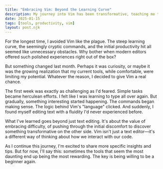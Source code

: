 ```yaml
---
title: "Embracing Vim: Beyond the Learning Curve"
description: My journey into Vim has been transformative, teaching me that sometimes the harder path leads to the most rewarding destinations in our development journey.
date: 2025-01-15
tags: [tools, productivity, vim]
layout: post.njk
---
```


For the longest time, I avoided Vim like the plague. The steep learning curve, the
seemingly cryptic commands, and the initial productivity hit all seemed like
unnecessary obstacles. Why bother when modern editors offered such polished
experiences right out of the box?

But something changed last month. Perhaps it was curiosity, or maybe it was the
growing realization that my current tools, while comfortable, were limiting my
potential. Whatever the reason, I decided to give Vim a real chance.

The first week was exactly as challenging as I'd feared. Simple tasks became
herculean efforts. I felt like I was learning to type all over again. But
gradually, something interesting started happening. The commands began making
sense. The logic behind Vim's "language" clicked. And suddenly, I found myself
editing text with a fluidity I'd never experienced before.

What I've learned goes beyond just text editing. It's about the value of
embracing difficulty, of pushing through the initial discomfort to discover
something transformative on the other side. Vim isn't just a text editor—it's a
different way of thinking about how we interact with our code.

As I continue this journey, I'm excited to share more specific insights and
tips. But for now, I'll say this: sometimes the tools that seem the most
daunting end up being the most rewarding. The key is being willing to be a
beginner again. 
